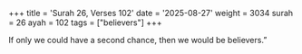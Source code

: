 +++
title = 'Surah 26, Verses 102'
date = '2025-08-27'
weight = 3034
surah = 26
ayah = 102
tags = ["believers"]
+++

If only we could have a second chance, then we would be believers.”